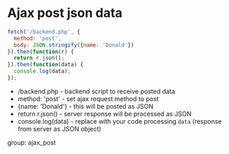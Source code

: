 # Ajax post json data 

```javascript
fetch('/backend.php', {
  method: 'post',
  body: JSON.stringify({name: 'Donald'})
}).then(function(r) {
  return r.json();
}).then(function(data) {
  console.log(data);
});
```

- /backend.php - backend script to receive posted data
- method: 'post' - set ajax request method to post
- {name: 'Donald'} - this will be posted as JSON
- return r.json() - server response will be processed as JSON
- console.log(data) - replace with your code processing ```data``` (response from server as JSON object)

group: ajax_post
